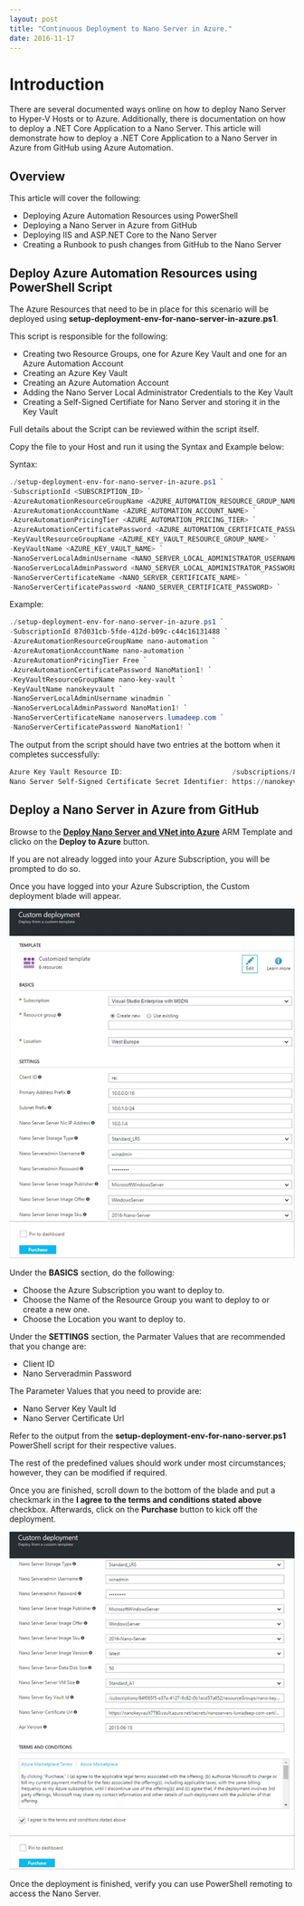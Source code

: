 ```yaml
---
layout: post
title: "Continuous Deployment to Nano Server in Azure."
date: 2016-11-17
---
```


# Introduction

There are several documented ways online on how to deploy Nano Server to Hyper-V Hosts or to Azure. Additionally, there is documentation on how to deploy a .NET Core Application to a Nano Server.
This article will demonstrate how to deploy a .NET Core Application to a Nano Server in Azure from GitHub using Azure Automation.

## Overview

This article will cover the following:

* Deploying Azure Automation Resources using PowerShell
* Deploying a Nano Server in Azure from GitHub
* Deploying IIS and ASP.NET Core to the Nano Server
* Creating a Runbook to push changes from GitHub to the Nano Server


## Deploy Azure Automation Resources using PowerShell Script

The Azure Resources that need to be in place for this scenario will be deployed using **setup-deployment-env-for-nano-server-in-azure.ps1**.

This script is responsible for the following:

* Creating two Resource Groups, one for Azure Key Vault and one for an Azure Automation Account
* Creating an Azure Key Vault
* Creating an Azure Automation Account
* Adding the Nano Server Local Administrator Credentials to the Key Vault
* Creating a Self-Signed Certifiate for Nano Server and storing it in the Key Vault

Full details about the Script can be reviewed within the script itself.

Copy the file to your Host and run it using the Syntax and Example below:

Syntax:

```powershell
./setup-deployment-env-for-nano-server-in-azure.ps1 `
-SubscriptionId <SUBSCRIPTION_ID> `
-AzureAutomationResourceGroupName <AZURE_AUTOMATION_RESOURCE_GROUP_NAME> `
-AzureAutomationAccountName <AZURE_AUTOMATION_ACCOUNT_NAME> `
-AzureAutomationPricingTier <AZURE_AUTOMATION_PRICING_TIER> `
-AzureAutomationCertificatePassword <AZURE_AUTOMATION_CERTIFICATE_PASSWORD> `
-KeyVaultResourceGroupName <AZURE_KEY_VAULT_RESOURCE_GROUP_NAME> `
-KeyVaultName <AZURE_KEY_VAULT_NAME> `
-NanoServerLocalAdminUsername <NANO_SERVER_LOCAL_ADMINISTRATOR_USERNAME> `
-NanoServerLocalAdminPassword <NANO_SERVER_LOCAL_ADMINISTRATOR_PASSWORD> `
-NanoServerCertificateName <NANO_SERVER_CERTIFICATE_NAME> `
-NanoServerCertificatePassword <NANO_SERVER_CERTIFICATE_PASSWORD> `
```

Example:

```powershell
./setup-deployment-env-for-nano-server-in-azure.ps1 `
-SubscriptionId 87d031cb-5fde-412d-b09c-c44c16131488 `
-AzureAutomationResourceGroupName nano-automation `
-AzureAutomationAccountName nano-automation `
-AzureAutomationPricingTier Free `
-AzureAutomationCertificatePassword NanoMation1! `
-KeyVaultResourceGroupName nano-key-vault `
-KeyVaultName nanokeyvault `
-NanoServerLocalAdminUsername winadmin `
-NanoServerLocalAdminPassword NanoMation1! `
-NanoServerCertificateName nanoservers.lumadeep.com `
-NanoServerCertificatePassword NanoMation1! `
```

The output from the script should have two entries at the bottom when it completes successfully:

```powershell
Azure Key Vault Resource ID:                           /subscriptions/87d031cb-5fde-412d-b09c-c44c16131488/resourceGroups/nano-key-vault/providers/Microsoft.KeyVault/vaults/nanokeyvault7780.
Nano Server Self-Signed Certificate Secret Identifier: https://nanokeyvault7780.vault.azure.net:443/secrets/nanoservers-lumadeep-com-cert/1f21b4be49dd49a1a05d4eca5400c609.
```


## Deploy a Nano Server in Azure from GitHub

Browse to the **[Deploy Nano Server and VNet into Azure](https://github.com/starkfell/starkfell.github.io/tree/master/arm-templates/deploy-vnet-and-nano-server)** ARM Template 
and clicko on the **Deploy to Azure** button.

If you are not already logged into your Azure Subscription, you will be prompted to do so.

Once you have logged into your Azure Subscription, the Custom deployment blade will appear.

![continuous-deployment-to-nano-server-in-azure-001](media/continuous-deployment-to-nano-server-in-azure-001.jpg)

Under the **BASICS** section, do the following:

* Choose the Azure Subscription you want to deploy to.
* Choose the Name of the Resource Group you want to deploy to or create a new one.
* Choose the Location you want to deploy to.

Under the **SETTINGS** section, the Parmater Values that are recommended that you change are:

* Client ID
* Nano Serveradmin Password

The Parameter Values that you need to provide are:

* Nano Server Key Vault Id
* Nano Server Certificate Url

Refer to the output from the **setup-deployment-env-for-nano-server.ps1** PowerShell script for their respective values.

The rest of the predefined values should work under most circumstances; however, they can be modified if required.

Once you are finished, scroll down to the bottom of the blade and put a checkmark in the **I agree to the terms and conditions stated above** checkbox.
Afterwards, click on the **Purchase** button to kick off the deployment.

![continuous-deployment-to-nano-server-in-azure-002](media/continuous-deployment-to-nano-server-in-azure-002.jpg)

Once the deployment is finished, verify you can use PowerShell remoting to access the Nano Server.

